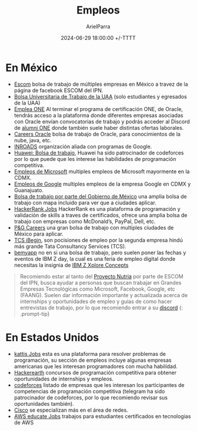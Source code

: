 ﻿---
title: Empleos
description: Bolsa de trabajos y empleos para egresados.
date: 2024-06-29 18:00:00 +/-TTTT
categories: [Desarrollo_Profesional]
author: ArielParra 
tags: [recomendaciones,empleos,egresados]
pin: false
mermaid: false
image: https://cdn-icons-png.flaticon.com/512/942/942749.png
---

# En México

- [Escom](https://www.facebook.com/bolsaescom/) bolsa de trabajo de múltiples empresas en México a travez de la página de facebook ESCOM del IPN.
- [Bolsa Universitaria de Trabajo de la UAA](https://esiima.uaa.mx/bolsadetrabajo/xwgbfebut.jsp) (solo estudiantes y egresados de la UAA)
- [Emplea ONE](https://www.oracle.com/mx/education/oracle-next-education/) Al terminar el programa de certificación ONE, de Oracle, tendrás acceso a la plataforma donde diferentes empresas asociadas con Oracle envían convocatorias de trabajo y podrás acceder al Discord de [alumni ONE](https://discord.com/invite/zS9shHCmsa) donde también suele haber distintas ofertas laborales.
- [Careers Oracle](https://careers.oracle.com/jobs/#en/sites/jobsearch/requisitions?location=Mexico&locationId=300000000149103&locationLevel=country&mode=location) bolsa de trabajo de Oracle, para conocimientos de la nube, java, etc.
- [INROADS](https://inroads.org.mx/vinculacion-con-empresas/) organización aliada con programas de Google.
- [Huawei: Bolsa de trabajo](https://forum.huawei.com/enterprise/es/collection/667212857101664256), Huawei ha sido patrocinador de codeforces por lo que puede que les interese las habilidades de programación competitiva.
- [Empleos de Microsoft](https://careers.microsoft.com/v2/global/en/home.html) multiples empleos de Microsoft mayormente en la CDMX.
- [Empleos de Google](https://www.google.com/about/careers/applications/jobs/results/?location=Mexico) multiples empleos de la empresa Google en CDMX y Guanajuato.
- [Bolsa de trabajo por parte del Gobierno de México](https://www.empleo.gob.mx/PortalDigital) una amplia bolsa de trabajo con mapa incluido para ver que a ciudades aplicar. 
- [HackerRank Jobs](https://www.hackerrank.com/apply?page=1&countries=Mexico) HackerRank es una plataforma de programación y validación de skills a traves de certificados, ofrece una amplia bolsa de trabajo con empresas como McDonald’s, PayPal, Dell, etc.
- [P&G Careers](https://www.pgcareers.com/mx/en/search-results?) una gran bolsa de trabajo con multiples ciudades de México para aplicar.
- [TCS iBegin](https://ibegin.tcs.com/iBegin/jobs/search), son pocisiones de empleo por la segunda empresa hindú más grande Tata Consultancy Services (TCS).
- [bemyapp](https://www.bemyapp.com/events/?&country=Online) no en si una bolsa de trabajo, pero suelen poner las fechas y eventos de IBM Z day, la cual es una feria de empleo digital donde necesitas la insignia de [IBM Z Xplore Concepts](https://ibmzxplore.influitive.com/)

> Recomiendo estar al tanto del [Proyecto Nutria](https://proyectonutria.com/) por parte de ESCOM del IPN, busca ayudar a personas que buscan trabajar en Grandes Empresas Tecnológicas como Microsoft, Facebook, Google, etc (FAANG). Suelen dar información importante y actualizada acerca de internships y oportunidades de empleo y guias de como hacer entrevistas de trabajo, por lo que recomiendo entrar a su [discord](https://pronu.click/discord)
{: .prompt-tip}

# En Estados Unidos

- [kattis Jobs](https://open.kattis.com/jobs) esta es una plataforma para resolver problemas de programación, su sección de empleos incluye algunas empresas americanas que les interesan programadores con mucha habilidad.  
- [Hackerearth](https://www.hackerearth.com/jobs/) concursos de programación competitiva para obtener oportunidades de internships y empleos.
- [codeforces](https://codeforces.com/blog/entry/113837) listado de empresas que les interesan los participantes de competencias de programación competitiva (telegram ha sido patrocinador de codeforces, por lo que recomiendo revisar sus oportunidades también).
- [Cisco](https://www.netacad.com/careers/talent-bridge) se especializan más en el área de redes.
- [AWS educate Jobs](https://www.awseducate.com/registration/s/learner-faqs?language=en_US#jobs) trabajos para estudiantes certificados en tecnologias de AWS